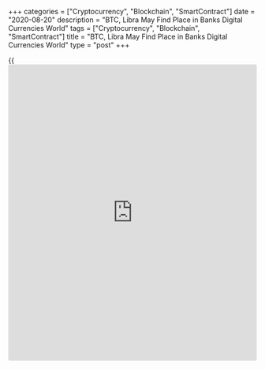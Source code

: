 +++
categories = ["Cryptocurrency", "Blockchain", "SmartContract"]
date = "2020-08-20"
description = "BTC, Libra May Find Place in Banks Digital Currencies World"
tags = ["Cryptocurrency", "Blockchain", "SmartContract"]
title = "BTC, Libra May Find Place in Banks Digital Currencies World"
type = "post"
+++

{{<iframe id="large-banner" src="https://www.bounty.group/#slide=2.0" width="100%" height="600" scrolling="no" style="border: 0px solid rgb(216, 221, 230); border-radius: 3px;">}}

Cryptocurrency [bitcoin](https://www.letsplayfx.com/blog/forex-for-bitcoin/) and Facebook-backed Libra could play a role in a
world where central banks globally begin to issue their own digital
currencies, a former top central banker told CNBC’s “Beyond the Valley”
podcast. While both have had their critics, Raghuram Rajan, former
governor of the Reserve Bank of India, said that the two digital
currencies could have a place when central banks enter the fray.

![BTC May Find Place in World of C.Banks Digital Currencies][1]

While the idea is still being debated, central banks would likely issue
digital versions of fiat currencies. The People’s Bank of China is
already doing pilots while other central banks are considering whether
to issue their own.

Bitcoin is a “decentralized” cryptocurrency meaning it has no central
authority governing its issuance, unlike fiat currencies. Libra takes a
more centralized approach. It is a project that was proposed by a
Facebook-led consortium of companies last year. But Libra drew heavy
criticism from regulators, particularly because of its ties to Facebook
and its murky track record of data privacy.

The idea is for Libra to be a so-called “stable coin” which would be
backed by a basket of global currencies. That would keep its value
stable in contrast with the volatility that has been seen in [bitcoin](https://www.letsplayfx.com/blog/forex-for-bitcoin/).
Libra has scaled down some of its ambitions. Earlier this year, the
Libra Association applied to obtain approval from regulators to issue a
digital currency backed by one currency. That would mean the
consortium’s digital coin may be equivalent to a euro or a U.S. dollar,
for example.

Rajan said that [bitcoin](https://www.letsplayfx.com/blog/forex-for-bitcoin/) is a “speculative asset” rather than one that is
used for transactions on a large scale. He said [investor](https://www.fintechee.com/tutorial-for-forex-trading/investor-mode/)s have often
flocked to [bitcoin](https://www.letsplayfx.com/blog/forex-for-bitcoin/) when traditional assets such as bonds are less
attractive.

> “In that sense, [bitcoin](https://www.letsplayfx.com/blog/forex-for-bitcoin/) is a little bit like gold, in fact, gold has
some value because we value it for jewelry, but [bitcoin](https://www.letsplayfx.com/blog/forex-for-bitcoin/) you can’t even
do that. Nevertheless it has value because others think it has value,”
Rajan said.

>

> “On the other hand, Libra is an attempt to create a currency which is
used for transacting. And that, the whole idea is not to hold it as a
speculative asset which increases in value … but use it for
transactions. So the ultimate underlying value is going to be from the
central banks, they’re going to preserve the value, not of Libra but of
what Libra can be exchanged into,” he added.

One of the big challenges with digital currencies is the amount of data
that comes with them. “Do you trust the central bank as much with
details on every transaction you make? Should the government know? The
beauty of the cash in our hands, is that it’s anonymous. Even if you’re
not doing something illegal you don’t want the government seeing
everything you do,” Rajan said.

> “We need some sort of broader global rules of the game. What are
countries going to do with data collected from abroad on who uses their
currency? How do you make sure that the usual safeguards on that use are
there? If somebody uses a foreign digital currency to buy certain
services which could compromise them, can they be liable to espionage
and blackmail, et cetera? And those are concerns that are not farfetched
in today’s world,” Rajan told CNBC.

_Source:[FXPro][2]_

   1. /files/downloads/a/3/4/a343ff763e339e68eab4e1f117e51c91_264f6f36bd0de16bb0194ae06c258147.png
   2. /geturl/index/38d9ab01de07edf87a05bca243f1821851c4421c/